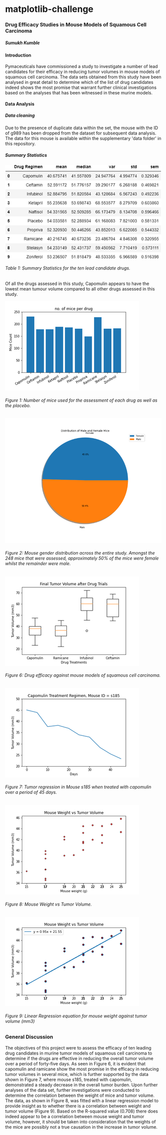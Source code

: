 # matplotlib-challenge

### Drug Efficacy Studies in Mouse Models of Squamous Cell Carcinoma

##### Sumukh Kumble

#### Introduction

Pymaceuticals have commissioned a study to investigate a number of lead candidates for their efficacy in reducing tumor volumes in mouse models of squamous cell carcinoma. The data sets obtained from this study have been analysed in great detail to determine which of the list of drug candidates indeed shows the most promise that warrant further clinical investigations based on the analyses that has been witnessed in these murine models. 



#### Data Analysis

##### Data cleaning

Due to the presence of duplicate data within the set, the mouse with the ID of g989 has been dropped from the dataset for subsequent data analysis. The data for this mouse is available within the supplementary 'data folder' in this repository. 

##### Summary Statistics

![Summary Statistics](https://raw.githubusercontent.com/skumble27/matplotlib-challenge/master/Pymaceuticals/Images/1Summary_Statistics.png)

###### Table 1: Summary Statistics for the ten lead candidate drugs. 

Of all the drugs assessed in this study, Capomulin appears to have the lowest mean tumour volume compared to all other drugs assessed in this study. 

![Bar Graph](https://raw.githubusercontent.com/skumble27/matplotlib-challenge/master/Pymaceuticals/Images/3Bar_chart_pyplot.png)

###### Figure 1: Number of mice used for the assessment of each drug as well as the placebo.



![Pie Chart Gender Distribution](https://raw.githubusercontent.com/skumble27/matplotlib-challenge/master/Pymaceuticals/Images/5Pie_Chart_Pyplot.png)

###### Figure 2: Mouse gender distribution across the entire study. Amongst the 248 mice that were assessed, approximately 50% of the mice were female whilst the remainder were male.



![Drug Efficacy summary](https://raw.githubusercontent.com/skumble27/matplotlib-challenge/master/Pymaceuticals/Images/6Drug_efficacy_summary.png)

###### Figure 6: Drug efficacy against mouse models of squamous cell carcinoma.

![Capomulin Treatment for Mouse s185](https://raw.githubusercontent.com/skumble27/matplotlib-challenge/master/Pymaceuticals/Images/7capomulin_treatment.png)

###### Figure 7: Tumor regression in Mouse s185 when treated with capomulin over a period of 45 days.



![Weight vs Volume](https://raw.githubusercontent.com/skumble27/matplotlib-challenge/master/Pymaceuticals/Images/8mouse_weightvs_tumor_vol.png)

###### Figure 8: Mouse Weight vs Tumor Volume.

![Weight vs Tumor Volume Regression](https://raw.githubusercontent.com/skumble27/matplotlib-challenge/master/Pymaceuticals/Images/9mouse_weightvs_tumor_vol.png)

###### Figure 9: Linear Regression equation for mouse weight against tumor volume (mm3)



### General Discussion

The objectives of this project were to assess the efficacy of ten leading drug candidates in murine tumor models of squamous cell carcinoma to determine if the drugs are effective in reducing the overall tumor volume over a period of forty-five days. As seen in Figure 6, it is evident that capomulin and ramicane show the most promise in the efficacy in reducing tumor volumes in several mice, which is further supported by the data shown in Figure 7, where mouse s185, treated with capomulin, demonstrated a steady decrease in the overall tumor burden. Upon further analyses of the data set, further investigations were conducted to determine the correlation between the weight of mice and tumor volume. The data, as shown in Figure 8, was fitted with a linear regression model to provide insight as to whether there is a correlation between weight and tumor volume (Figure 9). Based on the R-squared value (0.708) there does indeed appear to be a correlation between mouse weight and tumor volume, however, it should be taken into consideration that the weights of the mice are possibly not a true causation in the increase in tumor volume. 

 







